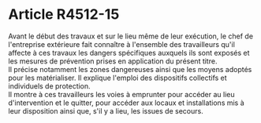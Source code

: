 # Article R4512-15

  
Avant le début des travaux et sur le lieu même de leur exécution, le chef de l'entreprise extérieure fait connaître à l'ensemble des travailleurs qu'il affecte à ces travaux les dangers spécifiques auxquels ils sont exposés et les mesures de prévention prises en application du présent titre.   
Il précise notamment les zones dangereuses ainsi que les moyens adoptés pour les matérialiser. Il explique l'emploi des dispositifs collectifs et individuels de protection.   
Il montre à ces travailleurs les voies à emprunter pour accéder au lieu d'intervention et le quitter, pour accéder aux locaux et installations mis à leur disposition ainsi que, s'il y a lieu, les issues de secours.